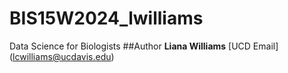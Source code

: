 # BIS15W2024_lwilliams
 Data Science for Biologists 
##Author 
**Liana Williams**
[UCD Email] (lcwilliams@ucdavis.edu)